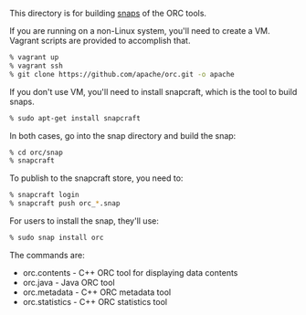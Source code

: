 This directory is for building [snaps](https://snapcraft.io/) of the ORC tools.

If you are running on a non-Linux system, you'll need to create a VM. Vagrant
scripts are provided to accomplish that.

```bash
% vagrant up
% vagrant ssh
% git clone https://github.com/apache/orc.git -o apache
```

If you don't use VM, you'll need to install snapcraft, which is the tool to build
snaps.

```bash
% sudo apt-get install snapcraft
```

In both cases, go into the snap directory and build the snap:

```bash
% cd orc/snap
% snapcraft
```

To publish to the snapcraft store, you need to:

```bash
% snapcraft login
% snapcraft push orc_*.snap
```

For users to install the snap, they'll use:

```bash
% sudo snap install orc
```

The commands are:

* orc.contents - C++ ORC tool for displaying data contents
* orc.java - Java ORC tool
* orc.metadata - C++ ORC metadata tool
* orc.statistics - C++ ORC statistics tool